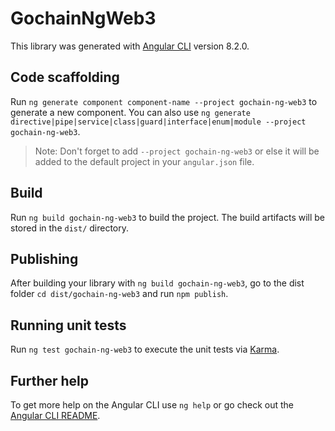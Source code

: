 # GochainNgWeb3

This library was generated with [Angular CLI](https://github.com/angular/angular-cli) version 8.2.0.

## Code scaffolding

Run `ng generate component component-name --project gochain-ng-web3` to generate a new component. You can also use `ng generate directive|pipe|service|class|guard|interface|enum|module --project gochain-ng-web3`.
> Note: Don't forget to add `--project gochain-ng-web3` or else it will be added to the default project in your `angular.json` file. 

## Build

Run `ng build gochain-ng-web3` to build the project. The build artifacts will be stored in the `dist/` directory.

## Publishing

After building your library with `ng build gochain-ng-web3`, go to the dist folder `cd dist/gochain-ng-web3` and run `npm publish`.

## Running unit tests

Run `ng test gochain-ng-web3` to execute the unit tests via [Karma](https://karma-runner.github.io).

## Further help

To get more help on the Angular CLI use `ng help` or go check out the [Angular CLI README](https://github.com/angular/angular-cli/blob/master/README.md).
